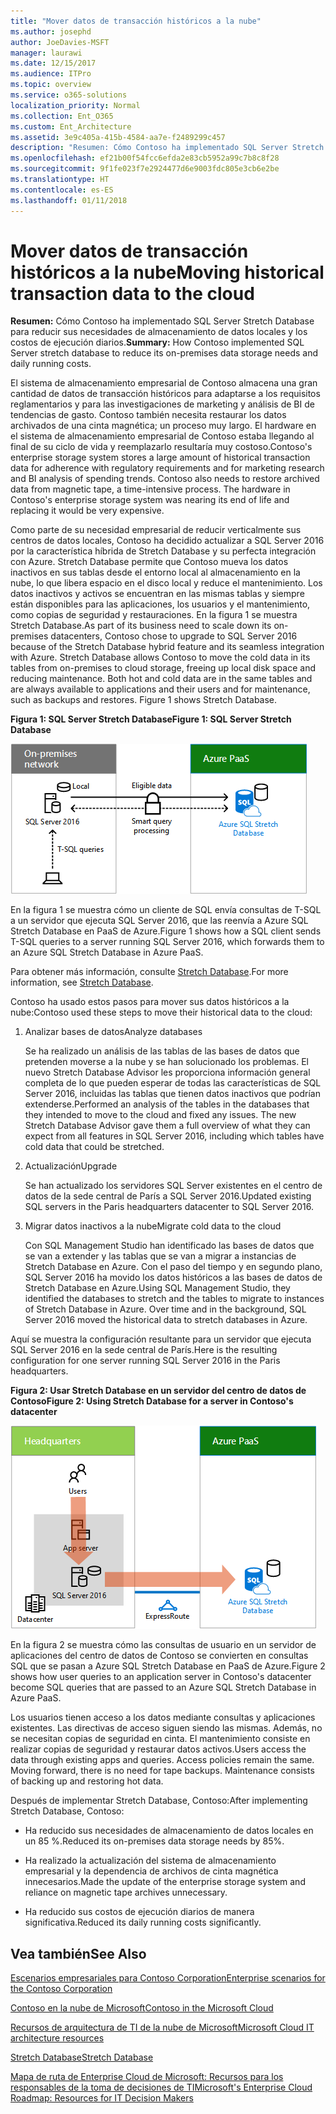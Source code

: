 ```yaml
---
title: "Mover datos de transacción históricos a la nube"
ms.author: josephd
author: JoeDavies-MSFT
manager: laurawi
ms.date: 12/15/2017
ms.audience: ITPro
ms.topic: overview
ms.service: o365-solutions
localization_priority: Normal
ms.collection: Ent_O365
ms.custom: Ent_Architecture
ms.assetid: 3e9c405a-415b-4584-aa7e-f2489299c457
description: "Resumen: Cómo Contoso ha implementado SQL Server Stretch Database para reducir sus necesidades de almacenamiento de datos locales y los costos de ejecución diarios."
ms.openlocfilehash: ef21b00f54fcc6efda2e83cb5952a99c7b8c8f28
ms.sourcegitcommit: 9f1fe023f7e2924477d6e9003fdc805e3cb6e2be
ms.translationtype: HT
ms.contentlocale: es-ES
ms.lasthandoff: 01/11/2018
---
```

# <a name="moving-historical-transaction-data-to-the-cloud"></a><span data-ttu-id="ff513-103">Mover datos de transacción históricos a la nube</span><span class="sxs-lookup"><span data-stu-id="ff513-103">Moving historical transaction data to the cloud</span></span>

 <span data-ttu-id="ff513-104">**Resumen:** Cómo Contoso ha implementado SQL Server Stretch Database para reducir sus necesidades de almacenamiento de datos locales y los costos de ejecución diarios.</span><span class="sxs-lookup"><span data-stu-id="ff513-104">**Summary:** How Contoso implemented SQL Server stretch database to reduce its on-premises data storage needs and daily running costs.</span></span>
  
<span data-ttu-id="ff513-p101">El sistema de almacenamiento empresarial de Contoso almacena una gran cantidad de datos de transacción históricos para adaptarse a los requisitos reglamentarios y para las investigaciones de marketing y análisis de BI de tendencias de gasto. Contoso también necesita restaurar los datos archivados de una cinta magnética; un proceso muy largo. El hardware en el sistema de almacenamiento empresarial de Contoso estaba llegando al final de su ciclo de vida y reemplazarlo resultaría muy costoso.</span><span class="sxs-lookup"><span data-stu-id="ff513-p101">Contoso's enterprise storage system stores a large amount of historical transaction data for adherence with regulatory requirements and for marketing research and BI analysis of spending trends. Contoso also needs to restore archived data from magnetic tape, a time-intensive process. The hardware in Contoso's enterprise storage system was nearing its end of life and replacing it would be very expensive.</span></span> 
  
<span data-ttu-id="ff513-p102">Como parte de su necesidad empresarial de reducir verticalmente sus centros de datos locales, Contoso ha decidido actualizar a SQL Server 2016 por la característica híbrida de Stretch Database y su perfecta integración con Azure. Stretch Database permite que Contoso mueva los datos inactivos en sus tablas desde el entorno local al almacenamiento en la nube, lo que libera espacio en el disco local y reduce el mantenimiento. Los datos inactivos y activos se encuentran en las mismas tablas y siempre están disponibles para las aplicaciones, los usuarios y el mantenimiento, como copias de seguridad y restauraciones. En la figura 1 se muestra Stretch Database.</span><span class="sxs-lookup"><span data-stu-id="ff513-p102">As part of its business need to scale down its on-premises datacenters, Contoso chose to upgrade to SQL Server 2016 because of the Stretch Database hybrid feature and its seamless integration with Azure. Stretch Database allows Contoso to move the cold data in its tables from on-premises to cloud storage, freeing up local disk space and reducing maintenance. Both hot and cold data are in the same tables and are always available to applications and their users and for maintenance, such as backups and restores. Figure 1 shows Stretch Database.</span></span>
  
<span data-ttu-id="ff513-112">**Figura 1: SQL Server Stretch Database**</span><span class="sxs-lookup"><span data-stu-id="ff513-112">**Figure 1: SQL Server Stretch Database**</span></span>

![SQL Server Stretch Database como solución de datos híbrido](images/Contoso_Poster/StretchDB01.png)
  
<span data-ttu-id="ff513-114">En la figura 1 se muestra cómo un cliente de SQL envía consultas de T-SQL a un servidor que ejecuta SQL Server 2016, que las reenvía a Azure SQL Stretch Database en PaaS de Azure.</span><span class="sxs-lookup"><span data-stu-id="ff513-114">Figure 1 shows how a SQL client sends T-SQL queries to a server running SQL Server 2016, which forwards them to an Azure SQL Stretch Database in Azure PaaS.</span></span>
  
<span data-ttu-id="ff513-115">Para obtener más información, consulte [Stretch Database](https://msdn.microsoft.com/library/dn935011.aspx).</span><span class="sxs-lookup"><span data-stu-id="ff513-115">For more information, see [Stretch Database](https://msdn.microsoft.com/library/dn935011.aspx).</span></span>
  
<span data-ttu-id="ff513-116">Contoso ha usado estos pasos para mover sus datos históricos a la nube:</span><span class="sxs-lookup"><span data-stu-id="ff513-116">Contoso used these steps to move their historical data to the cloud:</span></span>
  
1. <span data-ttu-id="ff513-117">Analizar bases de datos</span><span class="sxs-lookup"><span data-stu-id="ff513-117">Analyze databases</span></span>
    
    <span data-ttu-id="ff513-p103">Se ha realizado un análisis de las tablas de las bases de datos que pretenden moverse a la nube y se han solucionado los problemas. El nuevo Stretch Database Advisor les proporciona información general completa de lo que pueden esperar de todas las características de SQL Server 2016, incluidas las tablas que tienen datos inactivos que podrían extenderse.</span><span class="sxs-lookup"><span data-stu-id="ff513-p103">Performed an analysis of the tables in the databases that they intended to move to the cloud and fixed any issues. The new Stretch Database Advisor gave them a full overview of what they can expect from all features in SQL Server 2016, including which tables have cold data that could be stretched.</span></span>
    
2. <span data-ttu-id="ff513-120">Actualización</span><span class="sxs-lookup"><span data-stu-id="ff513-120">Upgrade</span></span>
    
    <span data-ttu-id="ff513-121">Se han actualizado los servidores SQL Server existentes en el centro de datos de la sede central de París a SQL Server 2016.</span><span class="sxs-lookup"><span data-stu-id="ff513-121">Updated existing SQL servers in the Paris headquarters datacenter to SQL Server 2016.</span></span>
    
3. <span data-ttu-id="ff513-122">Migrar datos inactivos a la nube</span><span class="sxs-lookup"><span data-stu-id="ff513-122">Migrate cold data to the cloud</span></span>
    
    <span data-ttu-id="ff513-p104">Con SQL Management Studio han identificado las bases de datos que se van a extender y las tablas que se van a migrar a instancias de Stretch Database en Azure. Con el paso del tiempo y en segundo plano, SQL Server 2016 ha movido los datos históricos a las bases de datos de Stretch Database en Azure.</span><span class="sxs-lookup"><span data-stu-id="ff513-p104">Using SQL Management Studio, they identified the databases to stretch and the tables to migrate to instances of Stretch Database in Azure. Over time and in the background, SQL Server 2016 moved the historical data to stretch databases in Azure.</span></span>
    
<span data-ttu-id="ff513-125">Aquí se muestra la configuración resultante para un servidor que ejecuta SQL Server 2016 en la sede central de París.</span><span class="sxs-lookup"><span data-stu-id="ff513-125">Here is the resulting configuration for one server running SQL Server 2016 in the Paris headquarters.</span></span>
  
<span data-ttu-id="ff513-126">**Figura 2: Usar Stretch Database en un servidor del centro de datos de Contoso**</span><span class="sxs-lookup"><span data-stu-id="ff513-126">**Figure 2: Using Stretch Database for a server in Contoso's datacenter**</span></span>

![SQL Server Stretch Database de configuración de Contoso para un solo equipo que ejecuta SQL Server](images/Contoso_Poster/StretchDB02.png)

  
<span data-ttu-id="ff513-128">En la figura 2 se muestra cómo las consultas de usuario en un servidor de aplicaciones del centro de datos de Contoso se convierten en consultas SQL que se pasan a Azure SQL Stretch Database en PaaS de Azure.</span><span class="sxs-lookup"><span data-stu-id="ff513-128">Figure 2 shows how user queries to an application server in Contoso's datacenter become SQL queries that are passed to an Azure SQL Stretch Database in Azure PaaS.</span></span>
  
<span data-ttu-id="ff513-p105">Los usuarios tienen acceso a los datos mediante consultas y aplicaciones existentes. Las directivas de acceso siguen siendo las mismas. Además, no se necesitan copias de seguridad en cinta. El mantenimiento consiste en realizar copias de seguridad y restaurar datos activos.</span><span class="sxs-lookup"><span data-stu-id="ff513-p105">Users access the data through existing apps and queries. Access policies remain the same. Moving forward, there is no need for tape backups. Maintenance consists of backing up and restoring hot data.</span></span>
  
<span data-ttu-id="ff513-133">Después de implementar Stretch Database, Contoso:</span><span class="sxs-lookup"><span data-stu-id="ff513-133">After implementing Stretch Database, Contoso:</span></span>
  
- <span data-ttu-id="ff513-134">Ha reducido sus necesidades de almacenamiento de datos locales en un 85 %.</span><span class="sxs-lookup"><span data-stu-id="ff513-134">Reduced its on-premises data storage needs by 85%.</span></span>
    
- <span data-ttu-id="ff513-135">Ha realizado la actualización del sistema de almacenamiento empresarial y la dependencia de archivos de cinta magnética innecesarios.</span><span class="sxs-lookup"><span data-stu-id="ff513-135">Made the update of the enterprise storage system and reliance on magnetic tape archives unnecessary.</span></span>
    
- <span data-ttu-id="ff513-136">Ha reducido sus costos de ejecución diarios de manera significativa.</span><span class="sxs-lookup"><span data-stu-id="ff513-136">Reduced its daily running costs significantly.</span></span>
    
## <a name="see-also"></a><span data-ttu-id="ff513-137">Vea también</span><span class="sxs-lookup"><span data-stu-id="ff513-137">See Also</span></span>

[<span data-ttu-id="ff513-138">Escenarios empresariales para Contoso Corporation</span><span class="sxs-lookup"><span data-stu-id="ff513-138">Enterprise scenarios for the Contoso Corporation</span></span>](enterprise-scenarios-for-the-contoso-corporation.md)
  
[<span data-ttu-id="ff513-139">Contoso en la nube de Microsoft</span><span class="sxs-lookup"><span data-stu-id="ff513-139">Contoso in the Microsoft Cloud</span></span>](contoso-in-the-microsoft-cloud.md)
  
[<span data-ttu-id="ff513-140">Recursos de arquitectura de TI de la nube de Microsoft</span><span class="sxs-lookup"><span data-stu-id="ff513-140">Microsoft Cloud IT architecture resources</span></span>](microsoft-cloud-it-architecture-resources.md)

<span data-ttu-id="ff513-141">[Stretch Database](https://msdn.microsoft.com/library/dn935011.aspx)</span><span class="sxs-lookup"><span data-stu-id="ff513-141">[Stretch Database](https://msdn.microsoft.com/library/dn935011.aspx)</span></span>
  
<span data-ttu-id="ff513-142">[Mapa de ruta de Enterprise Cloud de Microsoft: Recursos para los responsables de la toma de decisiones de TI](https://sway.com/FJ2xsyWtkJc2taRD)</span><span class="sxs-lookup"><span data-stu-id="ff513-142">[Microsoft's Enterprise Cloud Roadmap: Resources for IT Decision Makers](https://sway.com/FJ2xsyWtkJc2taRD)</span></span>




